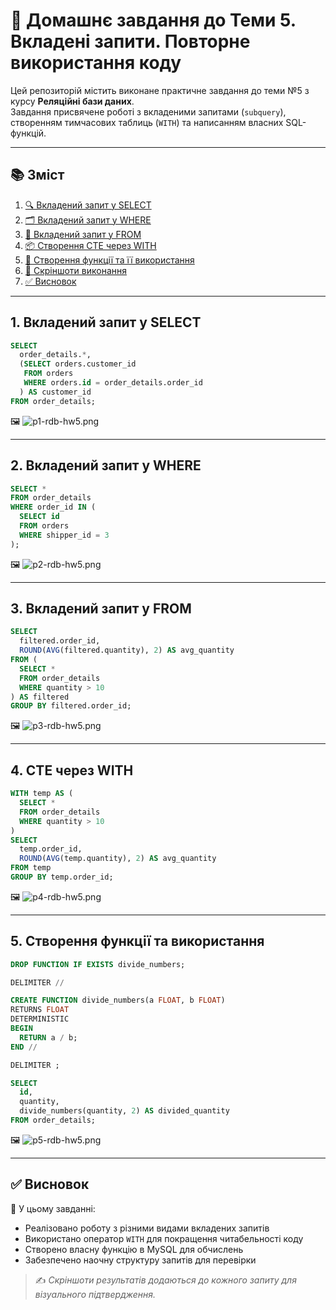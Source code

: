 # 🧩 Домашнє завдання до Теми 5. Вкладені запити. Повторне використання коду

Цей репозиторій містить виконане практичне завдання до теми №5 з курсу **Реляційні бази даних**.  
Завдання присвячене роботі з вкладеними запитами (`subquery`), створенням тимчасових таблиць (`WITH`) та написанням власних SQL-функцій.

---

## 📚 Зміст

1. [🔍 Вкладений запит у SELECT](#1-вкладений-запит-у-select)
2. [🗂️ Вкладений запит у WHERE](#2-вкладений-запит-у-where)
3. [🔄 Вкладений запит у FROM](#3-вкладений-запит-у-from)
4. [📦 Створення CTE через WITH](#4-cte-через-with)
5. [🧮 Створення функції та її використання](#5-створення-функції-та-використання)
6. [📸 Скріншоти виконання](#6-скріншоти-виконання)
7. [✅ Висновок](#висновок)

---

## 1. Вкладений запит у SELECT

```sql
SELECT
  order_details.*,
  (SELECT orders.customer_id
   FROM orders
   WHERE orders.id = order_details.order_id
  ) AS customer_id
FROM order_details;
```

🖼️ ![p1-rdb-hw5.png](./p1-rdb-hw5.png)

---

## 2. Вкладений запит у WHERE

```sql
SELECT *
FROM order_details
WHERE order_id IN (
  SELECT id
  FROM orders
  WHERE shipper_id = 3
);
```

🖼️ ![p2-rdb-hw5.png](./p2-rdb-hw5.png)

---

## 3. Вкладений запит у FROM

```sql
SELECT
  filtered.order_id,
  ROUND(AVG(filtered.quantity), 2) AS avg_quantity
FROM (
  SELECT *
  FROM order_details
  WHERE quantity > 10
) AS filtered
GROUP BY filtered.order_id;
```

🖼️ ![p3-rdb-hw5.png](./p3-rdb-hw5.png)

---

## 4. CTE через WITH

```sql
WITH temp AS (
  SELECT *
  FROM order_details
  WHERE quantity > 10
)
SELECT
  temp.order_id,
  ROUND(AVG(temp.quantity), 2) AS avg_quantity
FROM temp
GROUP BY temp.order_id;
```

🖼️ ![p4-rdb-hw5.png](./p4-rdb-hw5.png)

---

## 5. Створення функції та використання

```sql
DROP FUNCTION IF EXISTS divide_numbers;

DELIMITER //

CREATE FUNCTION divide_numbers(a FLOAT, b FLOAT)
RETURNS FLOAT
DETERMINISTIC
BEGIN
  RETURN a / b;
END //

DELIMITER ;

SELECT
  id,
  quantity,
  divide_numbers(quantity, 2) AS divided_quantity
FROM order_details;
```

🖼️ ![p5-rdb-hw5.png](./p5-rdb-hw5.png)

---

## ✅ Висновок

📌 У цьому завданні:

- Реалізовано роботу з різними видами вкладених запитів
- Використано оператор `WITH` для покращення читабельності коду
- Створено власну функцію в MySQL для обчислень
- Забезпечено наочну структуру запитів для перевірки

> ✍️ _Скріншоти результатів додаються до кожного запиту для візуального підтвердження._
